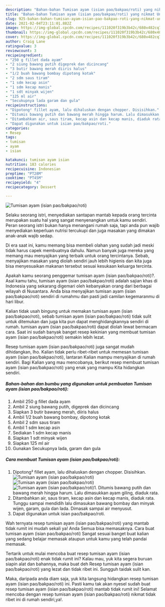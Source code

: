 ```yaml
---
description: "Bahan-bahan Tumisan ayam (isian pao/bakpao/roti) yang nikmat Untuk Jualan"
title: "Bahan-bahan Tumisan ayam (isian pao/bakpao/roti) yang nikmat Untuk Jualan"
slug: 925-bahan-bahan-tumisan-ayam-isian-pao-bakpao-roti-yang-nikmat-untuk-jualan
date: 2021-02-04T23:11:01.882Z
image: https://img-global.cpcdn.com/recipes/111020f319b3b42c/680x482cq70/tumisan-ayam-isian-paobakpaoroti-foto-resep-utama.jpg
thumbnail: https://img-global.cpcdn.com/recipes/111020f319b3b42c/680x482cq70/tumisan-ayam-isian-paobakpaoroti-foto-resep-utama.jpg
cover: https://img-global.cpcdn.com/recipes/111020f319b3b42c/680x482cq70/tumisan-ayam-isian-paobakpaoroti-foto-resep-utama.jpg
author: Craig Lane
ratingvalue: 3
reviewcount: 3
recipeingredient:
- "250 g fillet dada ayam"
- "2 siung bawang putih digeprek dan dicincang"
- "3 butir bawang merah diiris halus"
- "1/2 buah bawang bombay dipotong kotak"
- "2 sdm saus tiram"
- "1 sdm kecap asin"
- "1 sdm kecap manis"
- "1 sdt minyak wijen"
- "125 ml air"
- "Secukupnya lada garam dan gula"
recipeinstructions:
- "Dipotong² fillet ayam, lalu dihaluskan dengan chopper. Disisihkan."
- "Ditumis bawang putih dan bawang merah hingga harum. Lalu dimasukkan ayam giling, diaduk rata."
- "Ditambahkan air, saus tiram, kecap asin dan kecap manis, diaduk rata. Tunggu sampai mendidih lalu dimasukan bawang bombay dan minyak wijen, garam, gula dan lada. Dimasak sampai air menyusut."
- "Dapat digunakan untuk isian pao/bakpao/roti."
categories:
- Resep
tags:
- tumisan
- ayam
- isian

katakunci: tumisan ayam isian 
nutrition: 183 calories
recipecuisine: Indonesian
preptime: "PT28M"
cooktime: "PT45M"
recipeyield: "4"
recipecategory: Dessert

---
```



![Tumisan ayam (isian pao/bakpao/roti)](https://img-global.cpcdn.com/recipes/111020f319b3b42c/680x482cq70/tumisan-ayam-isian-paobakpaoroti-foto-resep-utama.jpg)

Selaku seorang istri, menyediakan santapan mantab kepada orang tercinta merupakan suatu hal yang sangat menyenangkan untuk kamu sendiri. Peran seorang istri bukan hanya menangani rumah saja, tapi anda pun wajib menyediakan keperluan nutrisi tercukupi dan juga masakan yang dimakan anak-anak wajib sedap.

Di era  saat ini, kamu memang bisa membeli olahan yang sudah jadi meski tidak harus capek membuatnya dahulu. Namun banyak juga mereka yang memang mau menyajikan yang terbaik untuk orang tercintanya. Sebab, menyajikan masakan yang diolah sendiri jauh lebih higienis dan kita juga bisa menyesuaikan makanan tersebut sesuai kesukaan keluarga tercinta. 



Apakah kamu seorang penggemar tumisan ayam (isian pao/bakpao/roti)?. Asal kamu tahu, tumisan ayam (isian pao/bakpao/roti) adalah sajian khas di Indonesia yang sekarang digemari oleh kebanyakan orang dari berbagai wilayah di Nusantara. Anda bisa menyajikan tumisan ayam (isian pao/bakpao/roti) sendiri di rumahmu dan pasti jadi camilan kegemaranmu di hari libur.

Kalian tidak usah bingung untuk memakan tumisan ayam (isian pao/bakpao/roti), sebab tumisan ayam (isian pao/bakpao/roti) tidak sulit untuk ditemukan dan juga kita pun dapat menghidangkannya sendiri di rumah. tumisan ayam (isian pao/bakpao/roti) dapat diolah lewat bermacam cara. Saat ini sudah banyak banget resep kekinian yang membuat tumisan ayam (isian pao/bakpao/roti) semakin lebih lezat.

Resep tumisan ayam (isian pao/bakpao/roti) juga sangat mudah dihidangkan, lho. Kalian tidak perlu ribet-ribet untuk memesan tumisan ayam (isian pao/bakpao/roti), lantaran Kalian mampu menyajikan di rumah sendiri. Bagi Kalian yang mau mencobanya, berikut resep membuat tumisan ayam (isian pao/bakpao/roti) yang enak yang mampu Kita hidangkan sendiri.

<!--inarticleads1-->

##### Bahan-bahan dan bumbu yang digunakan untuk pembuatan Tumisan ayam (isian pao/bakpao/roti):

1. Ambil 250 g fillet dada ayam
1. Ambil 2 siung bawang putih, digeprek dan dicincang
1. Siapkan 3 butir bawang merah, diiris halus
1. Ambil 1/2 buah bawang bombay, dipotong kotak
1. Ambil 2 sdm saus tiram
1. Ambil 1 sdm kecap asin
1. Sediakan 1 sdm kecap manis
1. Siapkan 1 sdt minyak wijen
1. Siapkan 125 ml air
1. Gunakan Secukupnya lada, garam dan gula




<!--inarticleads2-->

##### Cara membuat Tumisan ayam (isian pao/bakpao/roti):

1. Dipotong² fillet ayam, lalu dihaluskan dengan chopper. Disisihkan.
<img src="https://img-global.cpcdn.com/steps/9c9ceb0f71191259/160x128cq70/tumisan-ayam-isian-paobakpaoroti-langkah-memasak-1-foto.jpg" alt="Tumisan ayam (isian pao/bakpao/roti)"><img src="https://img-global.cpcdn.com/steps/0d85d66589afd287/160x128cq70/tumisan-ayam-isian-paobakpaoroti-langkah-memasak-1-foto.jpg" alt="Tumisan ayam (isian pao/bakpao/roti)"><img src="https://img-global.cpcdn.com/steps/0be8048c8c2850c6/160x128cq70/tumisan-ayam-isian-paobakpaoroti-langkah-memasak-1-foto.jpg" alt="Tumisan ayam (isian pao/bakpao/roti)">1. Ditumis bawang putih dan bawang merah hingga harum. Lalu dimasukkan ayam giling, diaduk rata.
1. Ditambahkan air, saus tiram, kecap asin dan kecap manis, diaduk rata. Tunggu sampai mendidih lalu dimasukan bawang bombay dan minyak wijen, garam, gula dan lada. Dimasak sampai air menyusut.
1. Dapat digunakan untuk isian pao/bakpao/roti.




Wah ternyata resep tumisan ayam (isian pao/bakpao/roti) yang mantab tidak rumit ini mudah sekali ya! Anda Semua bisa memasaknya. Cara buat tumisan ayam (isian pao/bakpao/roti) Sangat sesuai banget buat kalian yang sedang belajar memasak ataupun untuk kamu yang telah pandai memasak.

Tertarik untuk mulai mencoba buat resep tumisan ayam (isian pao/bakpao/roti) enak tidak rumit ini? Kalau mau, yuk kita segera buruan siapin alat dan bahannya, maka buat deh Resep tumisan ayam (isian pao/bakpao/roti) yang lezat dan tidak ribet ini. Sungguh taidak sulit kan. 

Maka, daripada anda diam saja, yuk kita langsung hidangkan resep tumisan ayam (isian pao/bakpao/roti) ini. Pasti kamu tak akan nyesel sudah buat resep tumisan ayam (isian pao/bakpao/roti) mantab tidak rumit ini! Selamat mencoba dengan resep tumisan ayam (isian pao/bakpao/roti) nikmat tidak ribet ini di rumah sendiri,ya!.

